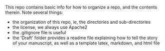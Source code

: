 

This repo contains basic info for how to organize a repo, and the contents therein.
Note several things:

 - the organization of this repo, ie, the directories and sub-directories
 - the license, we always use Apache2
 - the .gitignore file is useful
 - the 'Draft' folder provides a readme file explaining how to tell the story of your manuscript, as well as a template latex, markdown, and html file






